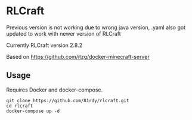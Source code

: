 # RLCraft

Previous version is not working due to wrong java version, .yaml also got updated to work with newer version of RLCraft

Currently RLCraft version 2.8.2

Based on https://github.com/itzg/docker-minecraft-server

## Usage

Requires Docker and docker-compose.

```
git clone https://github.com/81rdy/rlcraft.git
cd rlcraft
docker-compose up -d
```
